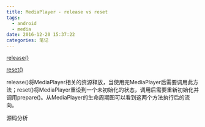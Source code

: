 ```yaml
---
title: MediaPlayer - release vs reset
tags:
  - android
  - media
date: 2016-12-20 15:37:22
categories: 笔记
---
```


[release()](https://developer.android.com/reference/android/media/MediaPlayer.html#release())

[reset()](https://developer.android.com/reference/android/media/MediaPlayer.html#reset())

release()将MediaPlayer相关的资源释放，当使用完MediaPlayer后需要调用此方法；reset()将MediaPlayer重设到一个未初始化的状态，调用后需要重新初始化并调用prepare()。从MediaPlayer的生命周期图可以看到这两个方法执行后的流向。

源码分析